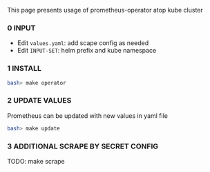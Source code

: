 This page presents usage of prometheus-operator atop kube cluster

### 0 INPUT
* Edit ```values.yaml```: add scape config as needed
* Edit ```INPUT-SET```: helm prefix and kube namespace


### 1 INSTALL
```bash
bash> make operator
```

### 2 UPDATE VALUES
Prometheus can be updated with new values in yaml file
```bash
bash> make update
```

### 3 ADDITIONAL SCRAPE BY SECRET CONFIG
TODO: make scrape


